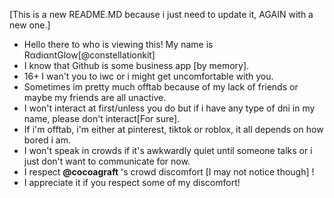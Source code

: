 [This is a new README.MD because i just need to update it, AGAIN with a new one.]
- Hello there to who is viewing this! My name is RαdiαntGlow[@constellationkit]
- I know that Github is some business app [by memory].
- 16+ I wan't you to iwc or i might get uncomfortable with you.
- Sometimes im pretty much offtab because of my lack of friends or maybe my friends are all unactive.
- I won't interact at first/unless you do but if i have any type of dni in my name, please don't interact[For sure].
- If i'm offtab, i'm either at pinterest, tiktok or roblox, it all depends on how bored i am.
- I won't speak in crowds if it's awkwardly quiet until someone talks or i just don't want to communicate for now.
- I respect **@cocoagraft** 's crowd discomfort [I may not notice though] !
- I appreciate it if you respect some of my discomfort!
